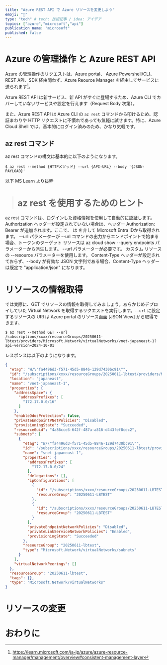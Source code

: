 ```yaml
---
title: "Azure REST API で Azure リソースを変更しよう"
emoji: "🚽"
type: "tech" # tech: 技術記事 / idea: アイデア
topics: ["azure","microsoft","api"]
publication_name: "microsoft"
published: false
---
```


# Azure の管理操作 と Azure REST API
Azure の管理操作のリクエストは、Azure portal、 Azure Powershell/CLI、 REST API、SDK 経由問わず、Azure Reource Manager を経由してサービスに送られます[^1]。

Azure REST API は新サービス、新 API がすぐに登場するため、Azure CLI でカバーしていないサービスや設定を行えます（Request Body 次第）。

また、Azure REST API は Azure CLI の `az rest` コマンドから叩けるため、認証まわりや HTTP リクエストに不慣れであっても気軽に試せます。特に、Azure Cloud Shell では、基本的にログイン済みのため、かなり気軽です。

## az rest コマンド
az rest コマンドの構文は基本的に以下のようになります。

```
$ az rest --method {HTTPメソッド} --url {API-URL} --body '{JSON-PAYLOAD}'
```

以下 MS Learn より抜粋
> # az rest を使用するためのヒント
az rest コマンドは、ログインした資格情報を使用して自動的に認証します。
Authorization ヘッダーが設定されていない場合は、ヘッダー Authorization: Bearer <token>が追加されます。ここで、<token> は を介して Microsoft Entra IDから取得されます。
--url パラメーターが --url コマンドの出力からエンドポイントで始まる場合、トークンのターゲット リソースは az cloud show --query endpoints パラメーターから派生します。 --url パラメーターが必要です。
カスタム リソースの --resource パラメーターを使用します。
Content-Type ヘッダーが設定されておらず、--body が有効な JSON 文字列である場合、Content-Type ヘッダーは既定で "application/json" になります。

# リソースの情報取得
では実際に、GET でリソースの情報を取得してみましょう。あらかじめデプロイしていた Virtual Network を取得するリクエストを実行します。`--url` に設定するリソースの URI は Azure portal のリソース画面 [JSON View] から取得できます。
```
$ az rest --method GET --url /subscriptions/xxxx/resourceGroups/20250611-lbtest/providers/Microsoft.Network/virtualNetworks/vnet-japaneast-1?api-version=2024-10-01
```
レスポンスは以下のようになります。
```json
{
  "etag": "W/\"fa4496d3-f571-45d5-8846-129d7430bc91\"",
  "id": "/subscriptions/xxxx/resourceGroups/20250611-lbtest/providers/Microsoft.Network/virtualNetworks/vnet-japaneast-1",
  "location": "japaneast",
  "name": "vnet-japaneast-1",
  "properties": {
    "addressSpace": {
      "addressPrefixes": [
        "172.17.0.0/16"
      ]
    },
    "enableDdosProtection": false,
    "privateEndpointVNetPolicies": "Disabled",
    "provisioningState": "Succeeded",
    "resourceGuid": "4a86cce3-642f-487a-a316-d443fef8cec2",
    "subnets": [
      {
        "etag": "W/\"fa4496d3-f571-45d5-8846-129d7430bc91\"",
        "id": "/subscriptions/xxxx/resourceGroups/20250611-lbtest/providers/Microsoft.Network/virtualNetworks/vnet-japaneast-1/subnets/snet-japaneast-1",
        "name": "snet-japaneast-1",
        "properties": {
          "addressPrefixes": [
            "172.17.0.0/24"
          ],
          "delegations": [],
          "ipConfigurations": [
            {
              "id": "/subscriptions/xxxx/resourceGroups/20250611-LBTEST/providers/Microsoft.Network/networkInterfaces/VNET-JAPANEAST-1-NIC01-0382EAE9/ipConfigurations/VNET-JAPANEAST-1-NIC01-DEFAULTIPCONFIGURATION",
              "resourceGroup": "20250611-LBTEST"
            },
            {
              "id": "/subscriptions/xxxx/resourceGroups/20250611-LBTEST/providers/Microsoft.Network/networkInterfaces/VNET-JAPANEAST-1-NIC01-D4B6A4EA/ipConfigurations/VNET-JAPANEAST-1-NIC01-DEFAULTIPCONFIGURATION",
              "resourceGroup": "20250611-LBTEST"
            }
          ],
          "privateEndpointNetworkPolicies": "Disabled",
          "privateLinkServiceNetworkPolicies": "Enabled",
          "provisioningState": "Succeeded"
        },
        "resourceGroup": "20250611-lbtest",
        "type": "Microsoft.Network/virtualNetworks/subnets"
      }
    ],
    "virtualNetworkPeerings": []
  },
  "resourceGroup": "20250611-lbtest",
  "tags": {},
  "type": "Microsoft.Network/virtualNetworks"
}
```


# リソースの変更

# おわりに

[^1]:https://learn.microsoft.com/ja-jp/azure/azure-resource-manager/management/overview#consistent-management-layer